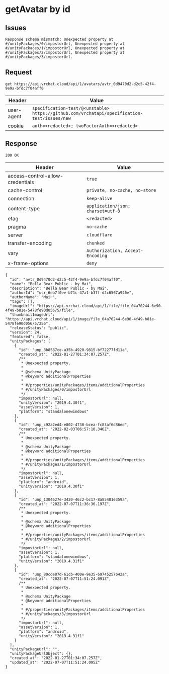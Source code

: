# getAvatar by id

## Issues
```
Response schema mismatch: Unexpected property at #/unityPackages/0/impostorUrl, Unexpected property at #/unityPackages/1/impostorUrl, Unexpected property at #/unityPackages/2/impostorUrl, Unexpected property at #/unityPackages/3/impostorUrl.
```

## Request
`get https://api.vrchat.cloud/api/1/avatars/avtr_0d9470d2-d2c5-42f4-9e9a-bfdc7f04aff0`

| Header | Value |
| ------ | ----- |
| user-agent | `specification-test/@<unstable> https://github.com/vrchatapi/specification-test/issues/new` |
| cookie | `auth=<redacted>; twoFactorAuth=<redacted>` |


## Response
`200 OK`

| Header | Value |
| ------ | ----- |
| access-control-allow-credentials | `true` |
| cache-control | `private, no-cache, no-store` |
| connection | `keep-alive` |
| content-type | `application/json; charset=utf-8` |
| etag | `<redacted>` |
| pragma | `no-cache` |
| server | `cloudflare` |
| transfer-encoding | `chunked` |
| vary | `Authorization, Accept-Encoding` |
| x-frame-options | `deny` |

```jsonc
{
  "id": "avtr_0d9470d2-d2c5-42f4-9e9a-bfdc7f04aff0",
  "name": "Bella Bear Public - by Mai",
  "description": "Bella Bear Public - by Mai",
  "authorId": "usr_6eb7f0ee-b71c-47a1-b37f-d2c6567a940e",
  "authorName": "Mai♡",
  "tags": [],
  "imageUrl": "https://api.vrchat.cloud/api/1/file/file_04a70244-6e90-4f49-b81e-5478fe90d056/5/file",
  "thumbnailImageUrl": "https://api.vrchat.cloud/api/1/image/file_04a70244-6e90-4f49-b81e-5478fe90d056/5/256",
  "releaseStatus": "public",
  "version": 24,
  "featured": false,
  "unityPackages": [
    {
      "id": "unp_8b8587ce-a35b-4920-9815-bf72277fd11a",
      "created_at": "2022-01-27T01:34:07.257Z",
      /**
       * Unexpected property.
       *
       * @schema UnityPackage
       * @keyword additionalProperties
       *
       * #/properties/unityPackages/items/additionalProperties
       * #/unityPackages/0/impostorUrl
       */
      "impostorUrl": null,
      "unityVersion": "2019.4.30f1",
      "assetVersion": 1,
      "platform": "standalonewindows"
    },
    {
      "id": "unp_c92a2ed4-e802-4730-bcea-fc83af6d86ed",
      "created_at": "2022-02-03T06:57:10.346Z",
      /**
       * Unexpected property.
       *
       * @schema UnityPackage
       * @keyword additionalProperties
       *
       * #/properties/unityPackages/items/additionalProperties
       * #/unityPackages/1/impostorUrl
       */
      "impostorUrl": null,
      "assetVersion": 1,
      "platform": "android",
      "unityVersion": "2019.4.30f1"
    },
    {
      "id": "unp_1304627e-3420-46c2-bc17-8a85481e359a",
      "created_at": "2022-07-07T11:36:36.197Z",
      /**
       * Unexpected property.
       *
       * @schema UnityPackage
       * @keyword additionalProperties
       *
       * #/properties/unityPackages/items/additionalProperties
       * #/unityPackages/2/impostorUrl
       */
      "impostorUrl": null,
      "assetVersion": 1,
      "platform": "standalonewindows",
      "unityVersion": "2019.4.31f1"
    },
    {
      "id": "unp_80cde87d-61cb-400e-9e35-69745257642a",
      "created_at": "2022-07-07T11:51:24.091Z",
      /**
       * Unexpected property.
       *
       * @schema UnityPackage
       * @keyword additionalProperties
       *
       * #/properties/unityPackages/items/additionalProperties
       * #/unityPackages/3/impostorUrl
       */
      "impostorUrl": null,
      "assetVersion": 1,
      "platform": "android",
      "unityVersion": "2019.4.31f1"
    }
  ],
  "unityPackageUrl": "",
  "unityPackageUrlObject": {},
  "created_at": "2022-01-27T01:34:07.257Z",
  "updated_at": "2022-07-07T11:51:24.095Z"
}
```
